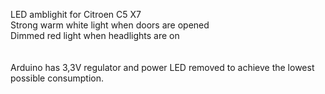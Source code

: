 LED amblighit for Citroen C5 X7<br>
Strong warm white light when doors are opened<br>
Dimmed red light when headlights are on<br>
<br>
<br>
Arduino has 3,3V regulator and power LED removed to achieve the lowest possible consumption.